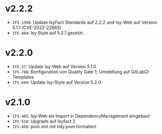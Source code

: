 # v2.2.2
- `IFS-1398`: Update IsyFact Standards auf 2.2.2 und Isy-Web auf Version 5.1.1 (CVE-2022-22965)
- `IFE-484`: Isy Style auf 5.2.1 gesetzt.

# v2.2.0
- `IFE-57`: Update Isy-Web auf Version 5.1.0
- `IFS-786`: Konfiguration von Quality Gate 1; Umstellung auf GitLabCI Templates
- `IFS-649`: Update Isy-Style auf Version 5.2.0

# v2.1.0
- `IFS-495`: Isy-Web als Import in DependencyManagement eingebaut
- `IFS-518`: Upgrade auf Isyfact 2
- `IFS-458`: pom.xml mit tidy:pom formatiert
